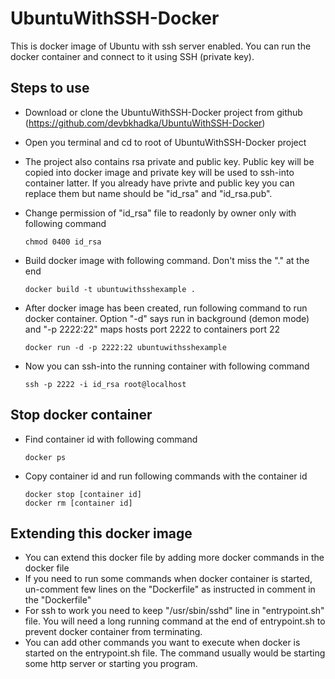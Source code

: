 # UbuntuWithSSH-Docker
This is docker image of Ubuntu with ssh server enabled. You can run the docker container and connect to it using SSH (private key).

## Steps to use
- Download or clone the UbuntuWithSSH-Docker project from github (https://github.com/devbkhadka/UbuntuWithSSH-Docker)
- Open you terminal and cd to root of UbuntuWithSSH-Docker project
- The project also contains rsa private and public key. Public key will be copied into docker image and private key will be used to ssh-into container latter. If you already have privte and public key you can replace them but name should be "id_rsa" and "id_rsa.pub".
- Change permission of "id_rsa" file to readonly by owner only with following command
      
      chmod 0400 id_rsa
      
      
- Build docker image with following command. Don't miss the "." at the end
      
      docker build -t ubuntuwithsshexample .
      
      
- After docker image has been created, run following command to run docker container. Option "-d" says run in background (demon mode) and "-p 2222:22" maps hosts port 2222 to containers port 22
      
      docker run -d -p 2222:22 ubuntuwithsshexample
      
      
- Now you can ssh-into the running container with following command
      
      ssh -p 2222 -i id_rsa root@localhost
      
      
## Stop docker container
- Find container id with following command
      
      docker ps
      
      
- Copy container id and run following commands with the container id
      
      docker stop [container id]
      docker rm [container id]
      
      
## Extending this docker image
- You can extend this docker file by adding more docker commands in the docker file
- If you need to run some commands when docker container is started, un-comment few lines on the "Dockerfile" as instructed in comment in the "Dockerfile"
- For ssh to work you need to keep "/usr/sbin/sshd" line in "entrypoint.sh" file. You will need a long running command at the end of entrypoint.sh to prevent docker container from terminating.
- You can add other commands you want to execute when docker is started on the entrypoint.sh file. The command usually would be starting some http server or starting you program.
